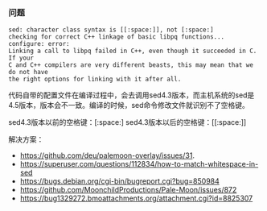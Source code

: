 ### 问题
```
sed: character class syntax is [[:space:]], not [:space:]
checking for correct C++ linkage of basic libpq functions... configure: error: 
Linking a call to libpq failed in C++, even though it succeeded in C.  If your
C and C++ compilers are very different beasts, this may mean that we do not have
the right options for linking with it after all.
```

代码自带的配置文件在编译过程中，会去调用sed4.3版本，而主机系统的sed是4.5版本，版本会不一致。编译的时候，sed命令修改文件就识别不了空格键。

sed4.3版本以前的空格键：[:space:]
sed4.3版本以后的空格键：[[:space:]]

解决方案：
+ https://github.com/deu/palemoon-overlay/issues/31.
+ https://superuser.com/questions/112834/how-to-match-whitespace-in-sed
+ https://bugs.debian.org/cgi-bin/bugreport.cgi?bug=850984
+ https://github.com/MoonchildProductions/Pale-Moon/issues/872
+ https://bug1329272.bmoattachments.org/attachment.cgi?id=8825307